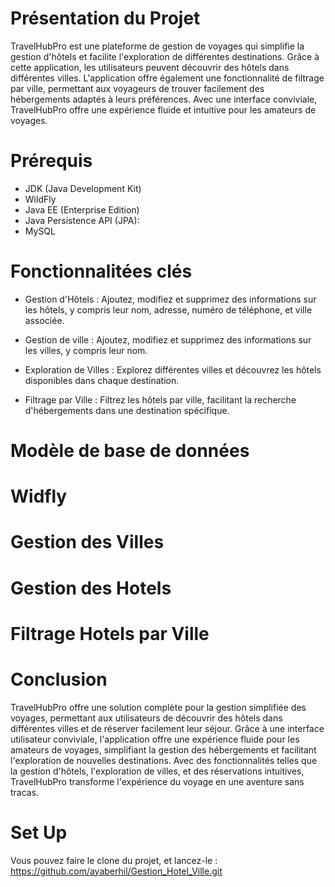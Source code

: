 # Présentation du Projet
TravelHubPro est une plateforme de gestion de voyages qui simplifie la gestion d'hôtels et facilite l'exploration de différentes destinations. Grâce à cette application, les utilisateurs peuvent découvrir des hôtels dans différentes villes. L'application offre également une fonctionnalité de filtrage par ville, permettant aux voyageurs de trouver facilement des hébergements adaptés à leurs préférences. Avec une interface conviviale, TravelHubPro offre une expérience fluide et intuitive pour les amateurs de voyages.

# Prérequis
- JDK (Java Development Kit)
- WildFly
- Java EE (Enterprise Edition)
- Java Persistence API (JPA):
- MySQL

  
# Fonctionnalitées clés
- Gestion d'Hôtels : Ajoutez, modifiez et supprimez des informations sur les hôtels, y compris leur nom, adresse, numéro de téléphone, et ville associée.
  
- Gestion de ville : Ajoutez, modifiez et supprimez des informations sur les villes, y compris leur nom.
  
- Exploration de Villes : Explorez différentes villes et découvrez les hôtels disponibles dans chaque destination.

- Filtrage par Ville : Filtrez les hôtels par ville, facilitant la recherche d'hébergements dans une destination spécifique.


# Modèle de base de données



# Widfly



# Gestion des Villes



# Gestion des Hotels



# Filtrage Hotels par Ville




# Conclusion

TravelHubPro offre une solution complète pour la gestion simplifiée des voyages, permettant aux utilisateurs de découvrir des hôtels dans différentes villes et de réserver facilement leur séjour. Grâce à une interface utilisateur conviviale, l'application offre une expérience fluide pour les amateurs de voyages, simplifiant la gestion des hébergements et facilitant l'exploration de nouvelles destinations. Avec des fonctionnalités telles que la gestion d'hôtels, l'exploration de villes, et des réservations intuitives, TravelHubPro transforme l'expérience du voyage en une aventure sans tracas.

# Set Up
Vous pouvez faire le clone du projet, et lancez-le : https://github.com/ayaberhil/Gestion_Hotel_Ville.git















